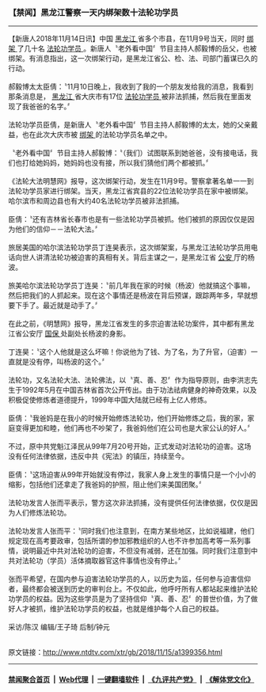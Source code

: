 ### 【禁闻】黑龙江警察一天内绑架数十法轮功学员
------------------------

<div class="wysiwyg">
 【新唐人2018年11月14日讯】中国
 <a href="http://www.ntdtv.com/xtr/gb/articlelistbytag_黑龙江.html" target="_blank">
  黑龙江
 </a>
 省多个市县，在11月9号当天，同时
 <a href="http://www.ntdtv.com/xtr/gb/articlelistbytag_绑架.html" target="_blank">
  绑架
 </a>
 了几十名
 <a href="http://www.ntdtv.com/xtr/gb/articlelistbytag_法轮功学员.html" target="_blank">
  法轮功学员
 </a>
 。新唐人〝老外看中国〞节目主持人郝毅博的岳父，也被绑架。有消息指出，这一次绑架行动，是黑龙江省公、检、法、司部门蓄谋已久的行动。
 <br/>
 <br/>
 郝毅博太太臣倩：〝11月10日晚上，我收到了我的一个朋友发给我的消息，我看到那条消息是，
 <a href="http://www.ntdtv.com/xtr/gb/articlelistbytag_黑龙江.html" target="_blank">
  黑龙江
 </a>
 省大庆市有17位
 <a href="http://www.ntdtv.com/xtr/gb/articlelistbytag_法轮功学员.html" target="_blank">
  法轮功学员
 </a>
 被非法抓捕，然后我在里面发现了我爸爸的名字。〞
 <br/>
 <br/>
 法轮功学员臣倩，是新唐人〝老外看中国〞节目主持人郝毅博的太太，她的父亲戴益，也在此次大庆市被
 <a href="http://www.ntdtv.com/xtr/gb/articlelistbytag_绑架.html" target="_blank">
  绑架
 </a>
 的法轮功学员名单之中。
 <br/>
 <br/>
 〝老外看中国〞节目主持人郝毅博：〝（我们）试图联系到她爸爸，没有接电话，我们也打给她妈妈，她妈妈也没有接，所以我们猜他们两个都被抓。〞
 <br/>
 <br/>
 《法轮大法明慧网》报导，这次绑架行动，发生在11月9号。警察拿著名单一一到法轮功学员家进行绑架。当天，黑龙江省宾县的22位法轮功学员在家中被绑架。哈尔滨市和周边县也有大约40名法轮功学员被非法抓捕。
 <br/>
 <br/>
 臣倩：〝还有吉林省长春市也是有一些法轮功学员被抓。他们被抓的原因仅仅是因为他们的信仰－－法轮大法。〞
 <br/>
 <br/>
 旅居美国的哈尔滨法轮功学员丁连昊表示，这次绑架案，与黑龙江法轮功学员用电话向世人讲清法轮功被迫害的真相有关。背后主谋之一，是黑龙江省
 <a href="http://www.ntdtv.com/xtr/gb/articlelistbytag_公安.html" target="_blank">
  公安
 </a>
 厅的杨波。
 <br/>
 <br/>
 旅美哈尔滨法轮功学员丁连昊：〝前几年我在家的时候（杨波）他就搞这个事嘛，然后把我们的人抓起来。现在这个事情还是杨波在背后预谋，跟踪两年多，早就想要下手了。最近就是动手了。〞
 <br/>
 <br/>
 在此之前，《明慧网》报导，黑龙江省发生的多宗迫害法轮功案件，其中都有黑龙江省公安厅
 <a href="http://www.ntdtv.com/xtr/gb/articlelistbytag_国保.html" target="_blank">
  国保
 </a>
 处副处长杨波的身影。
 <br/>
 <br/>
 丁连昊：〝这个人他就是这么坏嘛！你说他为了钱、为了名，为了升官，（迫害）一直就是没有停，叫杨波的这个。〞
 <br/>
 <br/>
 法轮功，又名法轮大法、法轮佛法，以〝真、善、忍〞作为指导原则，由李洪志先生于1992年5月在中国吉林省首次公开传出。由于功法祛病健身的神奇效果，以及积极促使修炼者道德提升，1999年中国大陆就已经有上亿人修炼。
 <br/>
 <br/>
 臣倩：〝我爸妈是在我小的时候开始修炼法轮功，他们开始修炼之后，我的家，家庭变得更加和睦，他们再也不吵架了，我爸妈他们在公司也是大家公认的好人。〞
 <br/>
 <br/>
 不过，原中共党魁江泽民从99年7月20号开始，正式发动对法轮功的迫害。这场没有任何法律依据，违反中共《宪法》的镇压，持续至今。
 <br/>
 <br/>
 臣倩：〝这场迫害从99年开始就没有停过，我家人身上发生的事情只是一个小小的缩影，包括他们还拿走了我爸妈的护照，阻止他们来美国团聚。〞
 <br/>
 <br/>
 法轮功发言人张而平表示，警方这次非法抓捕，没有提供任何法律依据，仅仅是因为人们修炼法轮功。
 <br/>
 <br/>
 法轮功发言人张而平：〝同时我们也注意到，在南方某些地区，比如说福建，他们规定现在高考要政审，包括所谓的参加邪教组织的人也不许参加高考等一系列事情，说明最近中共对法轮功的迫害，不但没有减弱，还在加强。同时我们注意到中共对法轮功（学员）活体摘取器官这件事情也没有停止。〞
 <br/>
 <br/>
 张而平希望，在国内参与迫害法轮功学员的人，以历史为监，任何参与迫害信仰者，最终都会被送到历史的审判台上。不仅如此，他呼吁所有人都站起来维护法轮功学员的权益。因为这些学员是为了坚持信仰〝真、善、忍〞的普世价值，为了做好人才被抓，维护法轮功学员的权益，也就是维护每个人自己的权益。
 <br/>
 <br/>
 采访/陈汉 编辑/王子琦 后制/钟元
</div>

<br/>原文链接：http://www.ntdtv.com/xtr/gb/2018/11/15/a1399356.html


------------------------
#### [禁闻聚合首页](https://github.com/gfw-breaker/banned-news/blob/master/README.md) &nbsp;|&nbsp; [Web代理](https://github.com/gfw-breaker/open-proxy/blob/master/README.md) &nbsp;|&nbsp; [一键翻墙软件](https://github.com/gfw-breaker/nogfw/blob/master/README.md) &nbsp;|&nbsp; [《九评共产党》](https://github.com/gfw-breaker/9ping.md/blob/master/README.md#九评之一评共产党是什么) &nbsp;|&nbsp; [《解体党文化》](https://github.com/gfw-breaker/jtdwh.md/blob/master/README.md#绪论)